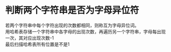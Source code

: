 #  判断两个字符串是否为字母异位符

若两个字符串中每个字符出现的次数都相同，则称互为字母异位词。  
用哈希表存储一个字符串中各字母的出现次数，再遍历另一个字符串，字母每出现一次，其对应出现次数-1  
最后扫描哈希表所有位置是不是1
